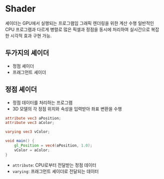 # Shader

셰이더는 GPU에서 실행되는 프로그램임 
그래픽 렌더링을 위한 계산 수행
일반적인 CPU 프로그램과 다르게 병렬로 많은 픽셀과 정점을 동시에 처리하여 실시간으로 복잡한 시각적 효과 구현 가능.

## 두가지의 셰이더 
- 정점 셰이더 
- 프래그먼트 셰이더

## 정점 셰이더
- 정점 데이터를 처리하는 프로그램 
- 3D 모델의 각 정점 위치와 속성을 입력받아 좌표 변환을 수행 

```glsl
attribute vec3 aPosition;
attribute vec3 aColor;

varying vec3 vColor; 

void main() {
    gl_Position = vec4(aPosition, 1.0);
    vColor = aColor; 
}
```

- `attribute`: CPU로부터 전달받는 정점 데이터
- `varying`: 프래그먼트 셰이더로 전달되는 데이터


